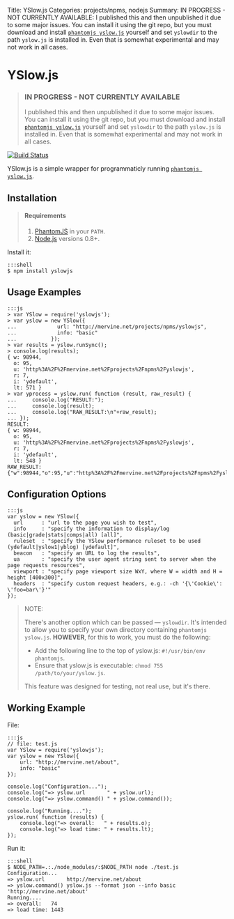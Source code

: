 Title: YSlow.js
Categories: projects/npms, nodejs
Summary: IN PROGRESS - NOT CURRENTLY AVAILABLE: I published this and then unpublished it due to some major issues. You can install it using the git repo, but you must download and install [`phantomjs yslow.js`](http://yslow.org/phantomjs/) yourself and set `yslowdir` to the path `yslow.js` is installed in. Even that is somewhat experimental and may not work in all cases.

# YSlow.js

> ### IN PROGRESS - NOT CURRENTLY AVAILABLE
>
> I published this and then unpublished it due to some major issues. You can install it using the git repo, but you must download and install [`phantomjs yslow.js`](http://yslow.org/phantomjs/) yourself and set `yslowdir` to the path `yslow.js` is installed in. Even that is somewhat experimental and may not work in all cases.

[![Build Status](https://travis-ci.org/jmervine/yslowjs.png)](https://travis-ci.org/jmervine/yslowjs)

YSlow.js is a simple wrapper for programmaticly running [`phantomjs yslow.js`](http://yslow.org/phantomjs/).

## Installation

> #### Requirements
>
> 1. [PhantomJS](http://phantomjs.org/) in your `PATH`.
> 2. [Node.js](/nodejs) versions 0.8+.


Install it:

    :::shell
    $ npm install yslowjs

## Usage Examples

    :::js
    > var YSlow = require('yslowjs');
    > var yslow = new YSlow({
    ...             url: "http://mervine.net/projects/npms/yslowjs",
    ...             info: "basic"
    ...           });
    > var results = yslow.runSync();
    > console.log(results);
    { w: 98944,
      o: 95,
      u: 'http%3A%2F%2Fmervine.net%2Fprojects%2Fnpms%2Fyslowjs',
      r: 7,
      i: 'ydefault',
      lt: 571 }
    > var yprocess = yslow.run( function (result, raw_result) {
    ...     console.log("RESULT:");
    ...     console.log(result);
    ...     console.log("RAW_RESULT:\n"+raw_result);
    ... });
    RESULT:
    { w: 98944,
      o: 95,
      u: 'http%3A%2F%2Fmervine.net%2Fprojects%2Fnpms%2Fyslowjs',
      r: 7,
      i: 'ydefault',
      lt: 548 }
    RAW_RESULT:
    {"w":98944,"o":95,"u":"http%3A%2F%2Fmervine.net%2Fprojects%2Fnpms%2Fyslowjs","r":7,"i":"ydefault","lt":548}

## Configuration Options

    :::js
    var yslow = new YSlow({
      url      : "url to the page you wish to test",
      info     : "specify the information to display/log (basic|grade|stats|comps|all) [all]",
      ruleset  : "specify the YSlow performance ruleset to be used (ydefault|yslow1|yblog) [ydefault]",
      beacon   : "specify an URL to log the results",
      ua       : "specify the user agent string sent to server when the page requests resources",
      viewport : "specify page viewport size WxY, where W = width and H = height [400x300]",
      headers  : "specify custom request headers, e.g.: -ch '{\'Cookie\': \'foo=bar\'}'"
    });

> NOTE:
>
> There's another option which can be passed &mdash; `yslowdir`. It's intended to allow you to specify your own directory containing `phantomjs yslow.js`. **HOWEVER**, for this to work, you must do the following:
>
> * Add the following line to the top of yslow.js: `#!/usr/bin/env phantomjs`.
> * Ensure that yslow.js is executable: `chmod 755 /path/to/your/yslow.js`.
>
> This feature was designed for testing, not real use, but it's there.

## Working Example

File:

    :::js
    // file: test.js
    var YSlow = require('yslowjs');
    var yslow = new YSlow({
        url: "http://mervine.net/about",
        info: "basic"
    });

    console.log("Configuration...");
    console.log("=> yslow.url       " + yslow.url);
    console.log("=> yslow.command() " + yslow.command());

    console.log("Running....");
    yslow.run( function (results) {
        console.log("=> overall:   " + results.o);
        console.log("=> load time: " + results.lt);
    });


Run it:

    :::shell
    $ NODE_PATH=.:./node_modules/:$NODE_PATH node ./test.js
    Configuration...
    => yslow.url       http://mervine.net/about
    => yslow.command() yslow.js --format json --info basic 'http://mervine.net/about'
    Running....
    => overall:   74
    => load time: 1443


